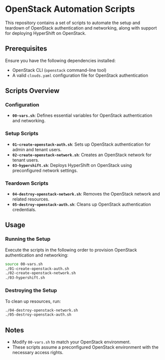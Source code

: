 # OpenStack Automation Scripts

This repository contains a set of scripts to automate the setup and teardown of OpenStack authentication and networking, along with support for deploying HyperShift on OpenStack.

## Prerequisites

Ensure you have the following dependencies installed:
- OpenStack CLI (`openstack` command-line tool)
- A valid `clouds.yaml` configuration file for OpenStack authentication

## Scripts Overview

### Configuration
- **`00-vars.sh`**: Defines essential variables for OpenStack authentication and networking.

### Setup Scripts
- **`01-create-openstack-auth.sh`**: Sets up OpenStack authentication for admin and tenant users.
- **`02-create-openstack-network.sh`**: Creates an OpenStack network for tenant users.
- **`03-hypershift.sh`**: Deploys HyperShift on OpenStack using preconfigured network settings.

### Teardown Scripts
- **`04-destroy-openstack-network.sh`**: Removes the OpenStack network and related resources.
- **`05-destroy-openstack-auth.sh`**: Cleans up OpenStack authentication credentials.

## Usage

### Running the Setup
Execute the scripts in the following order to provision OpenStack authentication and networking:
```sh
source 00-vars.sh
./01-create-openstack-auth.sh
./02-create-openstack-network.sh
./03-hypershift.sh
```

### Destroying the Setup
To clean up resources, run:
```sh
./04-destroy-openstack-network.sh
./05-destroy-openstack-auth.sh
```

## Notes
- Modify `00-vars.sh` to match your OpenStack environment.
- These scripts assume a preconfigured OpenStack environment with the necessary access rights.

